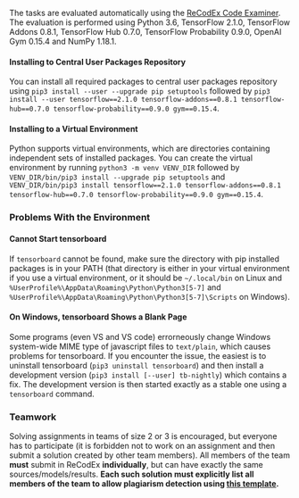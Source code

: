 The tasks are evaluated automatically using the [ReCodEx Code
Examiner](https://recodex.mff.cuni.cz/). The evaluation is
performed using Python 3.6, TensorFlow 2.1.0, TensorFlow Addons 0.8.1,
TensorFlow Hub 0.7.0, TensorFlow Probability 0.9.0, OpenAI Gym 0.15.4
and NumPy 1.18.1.

#### Installing to Central User Packages Repository

You can install all required packages to central user packages repository using
`pip3 install --user --upgrade pip setuptools` followed by
`pip3 install --user tensorflow==2.1.0 tensorflow-addons==0.8.1
tensorflow-hub==0.7.0 tensorflow-probability==0.9.0 gym==0.15.4`.

#### Installing to a Virtual Environment

Python supports virtual environments, which are directories containing
independent sets of installed packages. You can create the virtual environment
by running `python3 -m venv VENV_DIR` followed by
`VENV_DIR/bin/pip3 install --upgrade pip setuptools` and
`VENV_DIR/bin/pip3 install tensorflow==2.1.0 tensorflow-addons==0.8.1
tensorflow-hub==0.7.0 tensorflow-probability==0.9.0 gym==0.15.4`.

### Problems With the Environment

#### Cannot Start tensorboard

If `tensorboard` cannot be found, make sure the directory with pip installed
packages is in your PATH (that directory is either in your virtual environment
if you use a virtual environment, or it should be `~/.local/bin` on Linux
and `%UserProfile%\AppData\Roaming\Python\Python3[5-7]` and
`%UserProfile%\AppData\Roaming\Python\Python3[5-7]\Scripts` on Windows).

#### On Windows, tensorboard Shows a Blank Page

Some programs (even VS and VS code) errorneously change Windows system-wide MIME
type of javascript files to `text/plain`, which causes problems for tensorboard.
If you encounter the issue, the easiest is to uninstall tensorboard (`pip3
uninstall tensorboard`) and then install a development version (`pip3 install
[--user] tb-nightly`) which contains a fix. The development version is then
started exactly as a stable one using a `tensorboard` command.

### Teamwork

Solving assignments in teams of size 2 or 3 is encouraged, but everyone has to
participate (it is forbidden not to work on an assignment and then submit
a solution created by other team members). All members of the team
**must** submit in ReCodEx **individually**, but can have exactly the same
sources/models/results. **Each such solution must explicitly list all
members of the team to allow plagiarism detection using
[this template](https://github.com/ufal/npfl114/tree/master/labs/team_description.py).**
